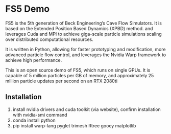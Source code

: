 # FS5 Demo

FS5 is the 5th generation of Beck Engineering’s Cave Flow Simulators. It is based on the Extended Position Based Dynamics (XPBD) method. and leverages Cuda and MPI to achieve giga-scale particle simulations scaling over distributed computational resources.

It is written in Python, allowing for faster prototyping and modification, more advanced particle flow control, and leverages the Nvidia Warp framework to achieve high performance.

This is an open source demo of FS5, which runs on single GPUs. It is capable of 5 million particles per GB of memory, and approximately 25 million particle updates per second on an RTX 2080ti

## Installation

1.  install nvidia drivers and cuda toolkit (via website), confirm installation with nvidia-smi command
2.  conda install python
3.  pip install warp-lang pyglet trimesh Rtree gooey matplotlib